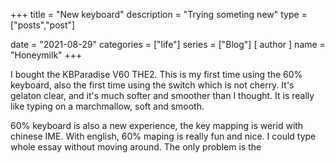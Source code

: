 +++
title = "New keyboard"
description = "Trying someting new"
type = ["posts","post"]

date = "2021-08-29"
categories = ["life"]
series = ["Blog"]
[ author ]
  name = "Honeymilk"
+++

I bought the KBParadise V60 THE2. This is my first time using the 60% keyboard,
also the first time using the switch which is not cherry. It's gelaton clear, 
and it's much softer and smoother than I thought. It is really like typing on 
a marchmallow, soft and smooth. 

60% keyboard is also a new experience, the key mapping is werid with chinese 
IME. With english, 60% maping is really fun and nice. I could type whole 
essay without moving around. The only problem is the 


